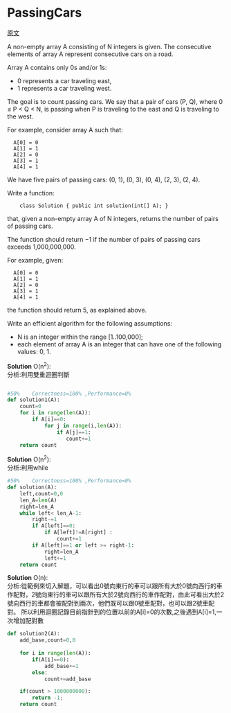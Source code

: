 # PassingCars


<a href="https://app.codility.com/programmers/lessons/5-prefix_sums/passing_cars/">原文</a>

A non-empty array A consisting of N integers is given. The consecutive elements of array A represent consecutive cars on a road.</br>

Array A contains only 0s and/or 1s:</br>

<ul>
    <li>0 represents a car traveling east,</li>
    <li>1 represents a car traveling west.</li>
</ul>

The goal is to count passing cars. We say that a pair of cars (P, Q), where 0 ≤ P < Q < N, is passing when P is traveling to the east and Q is traveling to the west.</br>

For example, consider array A such that:</br>

```
  A[0] = 0
  A[1] = 1
  A[2] = 0
  A[3] = 1
  A[4] = 1
```

We have five pairs of passing cars: (0, 1), (0, 3), (0, 4), (2, 3), (2, 4).</br>

Write a function:</br>
```
    class Solution { public int solution(int[] A); }
```

that, given a non-empty array A of N integers, returns the number of pairs of passing cars.</br>

The function should return −1 if the number of pairs of passing cars exceeds 1,000,000,000.</br>

For example, given:</br>

```
  A[0] = 0
  A[1] = 1
  A[2] = 0
  A[3] = 1
  A[4] = 1
```
the function should return 5, as explained above.</br>


Write an efficient algorithm for the following assumptions:</br>
<ul>
    <li>N is an integer within the range [1..100,000];
    <li>each element of array A is an integer that can have one of the following values: 0, 1.</li>
</ul>


**Solution** O(n<sup>2</sup>):</br>
分析:利用雙重迴圈判斷

```python

#50%    Correctness=100% ,Performance=0%
def solution1(A): 
    count=0    
    for i in range(len(A)):        
        if A[i]==0:
            for j in range(i,len(A)):
                if A[j]==1:
                   count+=1  
    return count  
```

**Solution** O(n<sup>2</sup>):</br>
分析:利用while

```python
#50%    Correctness=100% ,Performance=0%
def solution(A): 
    left,count=0,0
    len_A=len(A)
    right=len_A    
    while left< len_A-1:
        right-=1    
        if A[left]==0:        
            if A[left]!=A[right] :
                count+=1                  
        if A[left]==1 or left >= right-1:
            right=len_A
            left+=1    
    return count
```

**Solution** O(n):</br>
分析:從範例來切入解題，可以看出0號向東行的車可以跟所有大於0號向西行的車作配對，2號向東行的車可以跟所有大於2號向西行的車作配對，由此可看出大於2號向西行的車都會被配對到兩次，他們既可以跟0號車配對，也可以跟2號車配對。
    所以利用迴圈記錄目前指針到的位置以前的A[i]=0的次數,之後遇到A[i]=1,一次增加配對數 


```python
def solution2(A): 
    add_base,count=0,0
    
    for i in range(len(A)):
        if(A[i]==0):
            add_base+=1
        else:
            count+=add_base

    if(count > 1000000000):
        return -1;
    return count
```
















